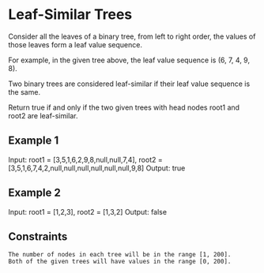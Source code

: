 # Leaf-Similar Trees

Consider all the leaves of a binary tree, from left to right order, the
values of those leaves form a leaf value sequence.

For example, in the given tree above, the leaf value sequence is
(6, 7, 4, 9, 8).

Two binary trees are considered leaf-similar if their leaf value sequence is
the same.

Return true if and only if the two given trees with head nodes root1 and
root2 are leaf-similar.

## Example 1

Input: root1 = [3,5,1,6,2,9,8,null,null,7,4], root2 = [3,5,1,6,7,4,2,null,null,null,null,null,null,9,8]
Output: true

## Example 2

Input: root1 = [1,2,3], root2 = [1,3,2]
Output: false

## Constraints

    The number of nodes in each tree will be in the range [1, 200].
    Both of the given trees will have values in the range [0, 200].
